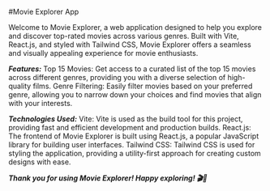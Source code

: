 
#Movie Explorer App

Welcome to Movie Explorer, a web application designed to help you explore and discover top-rated movies across various genres. Built with Vite, React.js, and styled with Tailwind CSS, Movie Explorer offers a seamless and visually appealing experience for movie enthusiasts.

***Features:***
Top 15 Movies: Get access to a curated list of the top 15 movies across different genres, providing you with a diverse selection of high-quality films.
Genre Filtering: Easily filter movies based on your preferred genre, allowing you to narrow down your choices and find movies that align with your interests.

***Technologies Used:***
Vite: Vite is used as the build tool for this project, providing fast and efficient development and production builds.
React.js: The frontend of Movie Explorer is built using React.js, a popular JavaScript library for building user interfaces.
Tailwind CSS: Tailwind CSS is used for styling the application, providing a utility-first approach for creating custom designs with ease.

***Thank you for using Movie Explorer! Happy exploring! 🎬🍿***
